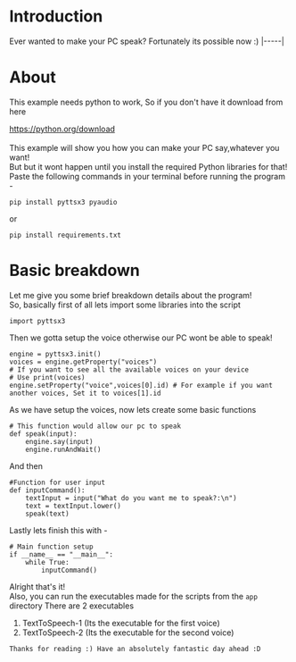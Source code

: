 # Introduction
Ever wanted to make your PC speak?
Fortunately its possible now :)
|-----|
# About

This example needs python to work, So if you don't have it download from here
<br>

<a href="https://python.org/download">
https://python.org/download
</a>
<br>
<br>
This example will show you how you can make your PC say,whatever you want!
<br>
But but it wont happen until you install the required Python libraries for that!
Paste the following commands in your terminal before running the program -

```
pip install pyttsx3 pyaudio
```

or 

```
pip install requirements.txt
```

# Basic breakdown
Let me give you some brief breakdown details about the program!
<br>
So, basically first of all lets import some libraries into the script

```
import pyttsx3
```

Then we gotta setup the voice otherwise our PC wont be able to speak!

```
engine = pyttsx3.init()
voices = engine.getProperty("voices") 
# If you want to see all the available voices on your device
# Use print(voices)
engine.setProperty("voice",voices[0].id) # For example if you want another voices, Set it to voices[1].id 
```

As we have setup the voices, now lets create some basic functions
```
# This function would allow our pc to speak
def speak(input):
    engine.say(input)
    engine.runAndWait()
```
And then

```
#Function for user input
def inputCommand():
    textInput = input("What do you want me to speak?:\n")
    text = textInput.lower()
    speak(text)
```

Lastly lets finish this with -

```
# Main function setup
if __name__ == "__main__":
    while True:
        inputCommand()
```


Alright that's it!
<br>
Also, you can run the executables made for the scripts from the `app` directory
There are 2 executables
1. TextToSpeech-1 (Its the executable for the first voice)
2. TextToSpeech-2 (Its the executable for the second voice)

`
Thanks for reading :)
Have an absolutely fantastic day ahead :D
`




